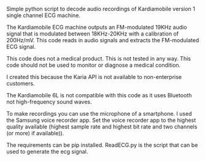 Simple python script to decode audio recordings of Kardiamobile version 1 single channel ECG machine. 

The Kardiamobile ECG machine outputs an FM-modulated 19KHz audio signal that is modulated between 18KHz-20KHz with a calibration of 200Hz/mV. This code reads in audio signals and extracts the FM-modulated ECG signal.

This code does not a medical product. This is not tested in any way. This code should not be used to monitor or diagnose a medical condition.

I created this because the Karia API is not available to non-enterprise customers.

The Kardiamobile 6L is not compatible with this code as it uses Bluetooth not high-frequency sound waves.


To make recordings you can use the microphone of a smartphone. I used the Samsung voice recorder app. Set the voice recorder app to the highest quality available (highest sample rate and highest bit rate and two channels (or more) if available)).

The requirements can be pip installed. ReadECG.py is the script that can be used to generate the ecg signal.
